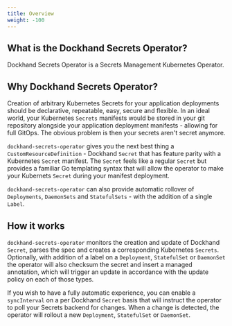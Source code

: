 ```yaml
---
title: Overview
weight: -100
---
```


## What is the Dockhand Secrets Operator?

Dockhand Secrets Operator is a Secrets Management Kubernetes Operator.

## Why Dockhand Secrets Operator?
Creation of arbitrary Kubernetes Secrets for your application deployments should be declarative, repeatable, easy, secure and flexible. In an ideal world, your Kubernetes `Secrets` manifests would be stored in your git repository alongside your application deployment manifests - allowing for full GitOps. The obvious problem is then your secrets aren't secret anymore.

`dockhand-secrets-operator` gives you the next best thing a `CustomResourceDefinition` - Dockhand `Secret` that has feature parity with a Kubernetes `Secret` manifest. The `Secret` feels like a regular `Secret` but provides a familiar Go templating syntax that will allow the operator to make your Kubernets `Secret` during your manifest deployment.

`dockhand-secrets-operator` can also provide automatic rollover of `Deployments`, `DaemonSets` and `StatefulSets` - with the addition of a single `Label`.

## How it works
`dockhand-secrets-operator` monitors the creation and update of Dockhand `Secret`, parses the spec and creates a corresponding Kubernetes `Secrets`. Optionally, with addition of a label on a `Deployment`, `StatefulSet` or `DaemonSet` the operator will also checksum the secret and insert a managed annotation, which will trigger an update in accordance with the update policy on each of those types.

If you wish to have a fully automatic experience, you can enable a `syncInterval` on a per Dockhand `Secret` basis that will instruct the operator to poll your Secrets backend for changes. When a change is detected, the operator will rollout a new `Deployment`, `StatefulSet` or `DaemonSet`.

